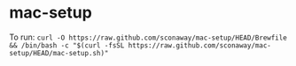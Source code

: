 # mac-setup

To run: `curl -O https://raw.github.com/sconaway/mac-setup/HEAD/Brewfile && /bin/bash -c "$(curl -fsSL https://raw.github.com/sconaway/mac-setup/HEAD/mac-setup.sh)"`

